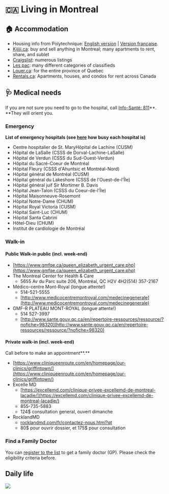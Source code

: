 # `🇨🇦` Living in Montreal

## 🏠 Accommodation <a href="accommodation" id="accommodation"></a>

* Housing info from Polytechnique: [English version](https://www.polymtl.ca/etudiants-internationaux/en/housing/finding-housing) | [Version française](https://www.polymtl.ca/etudiants-internationaux/logement/chercher-un-logement).
* ​[Kijjji.ca](https://www.kijiji.ca): buy and sell anything in Montreal; many apartments to rent, share, and sublet
* ​[Craigslist](https://montreal.craigslist.org): numerous listings
* ​[Les pac](https://www.lespac.com): many different categories of classifieds
* ​[Louer.ca](https://www.louer.ca): for the entire province of Quebec
* [Rentals.ca](https://rentals.ca): Apartments, houses, and condos for rent across Canada

## **🩺 Medical needs**

If you are not sure you need to go to the hospital, call [Info-Santé: 811](https://www.quebec.ca/en/health/finding-a-resource/info-sante-811)**. **They will orient you.

### **Emergency**

**List of emergency hospitals (see **[**here**](https://www.indexsante.ca/urgences/#Montreal)** how busy each hospital is)**

* Centre hospitalier de St. MaryHôpital de Lachine (CUSM)
* Hôpital de LaSalle (CSSS de Dorval-Lachine-LaSalle)
* Hôpital de Verdun (CSSS du Sud-Ouest-Verdun)
* Hôpital du Sacré-Coeur de Montréal
* Hôpital Fleury (CSSS d'Ahuntsic et Montréal-Nord)
* Hôpital général de Montréal (CUSM)
* Hôpital général du Lakeshore (CSSS de l'Ouest-de-l'Île)
* Hôpital général juif Sir Mortimer B. Davis
* Hôpital Jean-Talon (CSSS du Coeur-de-l'Île) 
* Hôpital Maisonneuve-Rosemont
* Hôpital Notre-Dame (CHUM)
* Hôpital Royal Victoria (CUSM)
* Hôpital Saint-Luc (CHUM)
* Hôpital Santa Cabrini
* Hôtel-Dieu (CHUM)
* Institut de cardiologie de Montréal

### Walk-in

#### **Public Walk-in public (incl. week-end)**

* [https://www.gmfqe.ca/queen_elizabeth_urgent_care.php](https://www.gmfqe.ca/queen_elizabeth_urgent_care.php)
* The Montreal Center for Health & Care
  * 5655 Av du Parc suite 206, Montréal, QC H2V 4H2(514) 357-2167
* Médico-centre Mont-Royal (longue attente!)
  * 514-521-5555
  * [http://www.medicocentremontroyal.com/medecinegenerale](http://www.medicocentremontroyal.com/medecinegenerale)
* GMF-R PLATEAU MONT-ROYAL (longue attente!)
  * 514 527-3997
  * [http://www.sante.gouv.qc.ca/en/repertoire-ressources/ressource/?nofiche=98320](http://www.sante.gouv.qc.ca/en/repertoire-ressources/ressource/?nofiche=98320)

#### **Private walk-in (incl. week-end)**

Call before to make an appointment**.**

* [https://www.cliniqueenroute.com/en/homepage/our-clinics/griffintown/](https://www.cliniqueenroute.com/en/homepage/our-clinics/griffintown/)
* Excelle MD
  * [https://excellemd.com/clinique-privee-excellemd-de-montreal-lacadie/](https://excellemd.com/clinique-privee-excellemd-de-montreal-lacadie/)
  * 855-735-5883
  * 124$ consultation general, ouvert dimanche
* RocklandMD
  * [rocklandmd.com/fr/contactez-nous.html?qt](http://rocklandmd.com/fr/contactez-nous.html?qt)
  * 80$ pour ouvrir dossier, et 175$ pour consultation

### **Find a Family Doctor**

You can [register to the list](https://www.quebec.ca/en/health/finding-a-resource/registering-with-a-family-doctor) to get a family doctor (GP). Please check the eligibility criteria before.

## Daily life

![](../.gitbook/assets/k1brffgbngk31.png)
